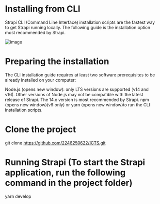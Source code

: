 # Installing from CLI
Strapi CLI (Command Line Interface) installation scripts are the fastest way to get Strapi running locally. The following guide is the installation option most recommended by Strapi.

![image](https://user-images.githubusercontent.com/72436714/181470233-b55e6cae-92ad-4011-b1b9-68dc51752ef0.png)

# Preparing the installation
The CLI installation guide requires at least two software prerequisites to be already installed on your computer:

Node.js (opens new window): only LTS versions are supported (v14 and v16). Other versions of Node.js may not be compatible with the latest release of Strapi. The 14.x version is most recommended by Strapi.
npm (opens new window)(v6 only) or yarn (opens new window)to run the CLI installation scripts.

# Clone the project
git clone https://github.com/2246250622/ICTS.git 

# Running Strapi (To start the Strapi application, run the following command in the project folder)
yarn develop
